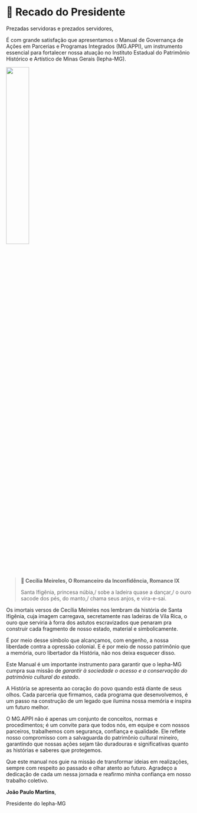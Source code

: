 # 📣 Recado do Presidente

Prezadas servidoras e prezados servidores,

É com grande satisfação que apresentamos o Manual de Governança de Ações em Parcerias
e Programas Integrados (MG.APPI), um instrumento essencial para fortalecer nossa atuação
no Instituto Estadual do Patrimônio Histórico e Artístico de Minas Gerais (Iepha-MG).

<img src="https://github.com/user-attachments/assets/a568d7fe-fa2b-4a37-b556-2a25b7086e60" style="width:35%; height:auto;">

>**🎼 Cecília Meireles, O Romanceiro da Inconfidência, Romance IX**
>
>Santa Ifigênia, princesa núbia,/ sobe a ladeira quase a dançar,/ o ouro sacode dos pés, do manto,/ chama seus anjos, e vira-e-sai.

Os imortais versos de Cecília Meireles nos lembram da história de Santa Ifigênia, cuja imagem carregava, secretamente nas ladeiras de Vila Rica, o ouro que serviria à forra dos astutos
escravizados que penaram pra construir cada fragmento de nosso estado, material e simbolicamente.

É por meio desse símbolo que alcançamos, com engenho, a nossa liberdade contra a opressão colonial. E é por meio de nosso patrimônio que a memória, ouro libertador da História, não nos deixa
esquecer disso.

Este Manual é um importante instrumento para garantir que o Iepha-MG cumpra sua missão de _garantir à sociedade o acesso e a conservação do patrimônio cultural do estado_.

A História se apresenta ao coração do povo quando está diante de seus olhos. Cada parceria que
firmamos, cada programa que desenvolvemos, é um passo na construção de um legado
que ilumina nossa memória e inspira um futuro melhor.

O MG.APPI não é apenas um conjunto de conceitos, normas e procedimentos; é um convite
para que todos nós, em equipe e com nossos parceiros, trabalhemos com segurança,
confiança e qualidade. Ele reflete nosso compromisso com a salvaguarda do patrimônio
cultural mineiro, garantindo que nossas ações sejam tão duradouras e significativas quanto
as histórias e saberes que protegemos.

Que este manual nos guie na missão de transformar ideias em realizações, sempre com
respeito ao passado e olhar atento ao futuro. Agradeço a dedicação de cada um nessa jornada e reafirmo minha confiança em nosso
trabalho coletivo.

**João Paulo Martins**,

Presidente do Iepha-MG
